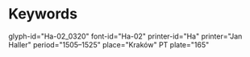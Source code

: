# Keywords
glyph-id="Ha-02_0320"
font-id="Ha-02"
printer-id="Ha"
printer="Jan Haller"
period="1505–1525"
place="Kraków"
PT plate="165"
